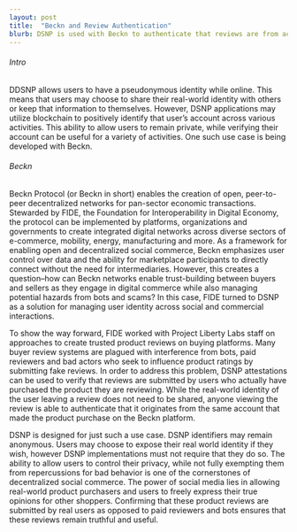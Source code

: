 ```yaml
---
layout: post
title:  "Beckn and Review Authentication"
blurb: DSNP is used with Beckn to authenticate that reviews are from actual product purchasers.
---
```

###### Intro

DDSNP allows users to have a pseudonymous identity while online.  This means that users may choose to share their real-world identity with others or keep that information to themselves.  However, DSNP applications may utilize blockchain to positively identify that user’s account across various activities.  This ability to allow users to remain private, while verifying their account can be useful for a variety of activities.  One such use case is being developed with Beckn.



 
###### Beckn

Beckn Protocol (or Beckn in short) enables the creation of open, peer-to-peer decentralized networks for pan-sector economic transactions. Stewarded by FIDE, the Foundation for Interoperability in Digital Economy, the protocol can be implemented by platforms, organizations and governments to create integrated digital networks across diverse sectors of e-commerce, mobility, energy, manufacturing and more.  As a framework for enabling open and decentralized social commerce, Beckn emphasizes user control over data and the ability for marketplace participants to directly connect without the need for intermediaries. However, this creates a question–how can Beckn networks enable trust-building between buyers and sellers as they engage in digital commerce while also managing potential hazards from bots and scams?  In this case, FIDE turned to DSNP as a solution for managing user identity across social and commercial interactions.

To show the way forward, FIDE worked with Project Liberty Labs staff on approaches to create trusted product reviews on buying platforms.  Many buyer review systems are plagued with interference from bots, paid reviewers and bad actors who seek to influence product ratings by submitting fake reviews.  In order to address this problem, DSNP attestations can be used to verify that reviews are submitted by users who actually have purchased the product they are reviewing.  While the real-world identity of the user leaving a review does not need to be shared, anyone viewing the review is able to authenticate that it originates from the same account that made the product purchase on the Beckn platform.


DSNP is designed for just such a use case.  DSNP identifiers may remain anonymous.  Users may choose to expose their real world identity if they wish, however DSNP implementations must not require that they do so.  The ability to allow users to control their privacy, while not fully exempting them from repercussions for bad behavior is one of the cornerstones of decentralized social commerce.  The power of social media lies in allowing real-world product purchasers and users to freely express their true opinions for other shoppers.  Confirming that these product reviews are submitted by real users as opposed to paid reviewers and bots ensures that these reviews remain truthful and useful. 

